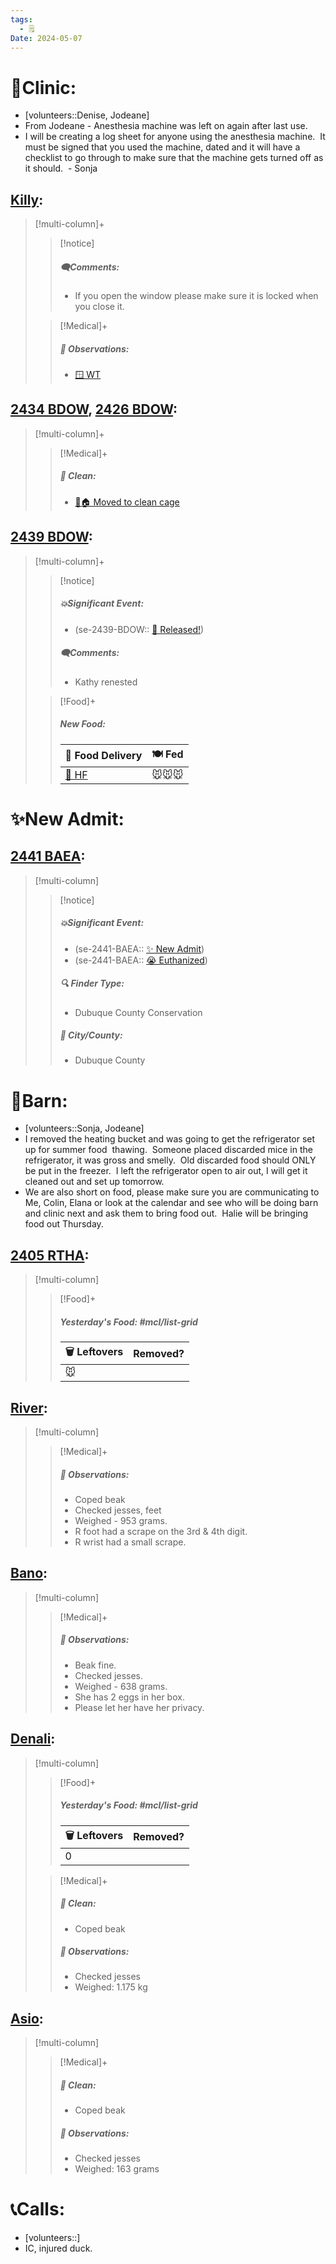 ```yaml
---
tags:
  - 🗒️
Date: 2024-05-07
---
```


# 🏥Clinic:
- [volunteers::Denise, Jodeane]
- From Jodeane - Anesthesia machine was left on again after last use.
- I will be creating a log sheet for anyone using the anesthesia machine.  It must be signed that you used the machine, dated and it will have a checklist to go through to make sure that the machine gets turned off as it should.  - Sonja

## [Killy](../RARE%20Birds/Ed%20Birds/Killy.md):
> [!multi-column]+
>
>> [!notice]
>> ##### 🗨️Comments:
>> - If you open the window please make sure it is locked when you close it.
>
>> [!Medical]+
>> ##### 🔭 Observations:
>> - [🪟 WT](../Admin/Codes/Window%20time.md)

## [2434 BDOW](../RARE%20Birds/2434%20BDOW.md), [2426 BDOW](../RARE%20Birds/2426%20BDOW.md):
> [!multi-column]+
>
>> [!Medical]+
>>##### 🫧 Clean:
>> - [🧼🏠 Moved to clean cage](../Admin/Codes/Moved%20to%20clean%20cage.md)

## [2439 BDOW](../RARE%20Birds/2439%20BDOW.md):
> [!multi-column]+
>
>> [!notice]
>> ##### 💥Significant Event:
>> - (se-2439-BDOW:: [🥳 Released!](../Admin/Codes/Released!.md))
>>
>> ##### 🗨️Comments:
>> - Kathy renested
>
>> [!Food]+
>> ##### New Food:
>> |🚚 Food Delivery| 🍽️ Fed|
>> |---|---|
>>|[🫱 HF](../Admin/Codes/Handfed.md)|🐭🐭🐭

# ✨New Admit:

## [2441 BAEA](../RARE%20Birds/2441%20BAEA.md):
> [!multi-column]
>
>> [!notice]
>> ##### 💥Significant Event:
>> - (se-2441-BAEA:: [✨ New Admit](../Admin/Codes/New%20Admit.md))
>> - (se-2441-BAEA:: [😭 Euthanized](../Admin/Codes/Euthanized.md))
>>
>> ##### 🔍 Finder Type:
>> - Dubuque County Conservation
>>
>> ##### 🌆 City/County:
>> - Dubuque County
>>

# 🏡Barn:
- [volunteers::Sonja, Jodeane]
- I removed the heating bucket and was going to get the refrigerator set up for summer food  thawing.  Someone placed discarded mice in the refrigerator, it was gross and smelly.  Old discarded food should ONLY be put in the freezer.  I left the refrigerator open to air out, I will get it cleaned out and set up tomorrow.
- We are also short on food, please make sure you are communicating to Me, Colin, Elana or look at the calendar and see who will be doing barn and clinic next and ask them to bring food out.  Halie will be bringing food out Thursday.

## [2405 RTHA](../RARE%20Birds/2405%20RTHA.md):
> [!multi-column]
>
>> [!Food]+
>> ##### Yesterday's Food: #mcl/list-grid
>> |🗑️ Leftovers| Removed?
>> |---|---|
>>|🐭|

## [River](../RARE%20Birds/Ed%20Birds/River.md):
> [!multi-column]
>
>> [!Medical]+
>> ##### 🔭 Observations:
>> - Coped beak
>> - Checked jesses, feet
>> - Weighed - 953 grams. 
>> - R foot had a scrape on the 3rd & 4th digit. 
>> - R wrist had a small scrape.

## [Bano](../RARE%20Birds/Ed%20Birds/Bano.md):
> [!multi-column]
>
>> [!Medical]+
>> ##### 🔭 Observations:
>> - Beak fine.
>> - Checked jesses.
>> - Weighed - 638 grams. 
>> - She has 2 eggs in her box. 
>> 	- Please let her have her privacy.

## [Denali](../RARE%20Birds/Ed%20Birds/Denali.md):
> [!multi-column]
>
>> [!Food]+
>> ##### Yesterday's Food: #mcl/list-grid
>> |🗑️ Leftovers| Removed?
>> |---|---|
>>|0|
>
>> [!Medical]+
>>##### 🫧 Clean:
>>- Coped beak
>>
>> ##### 🔭 Observations:
>> - Checked jesses
>> - Weighed: 1.175 kg

## [Asio](../RARE%20Birds/Ed%20Birds/Asio.md):
> [!multi-column]
>
>> [!Medical]+
>>##### 🫧 Clean:
>>- Coped beak
>>
>> ##### 🔭 Observations:
>> - Checked jesses
>> - Weighed: 163 grams

# 📞Calls:
- [volunteers::]
- IC, injured duck.